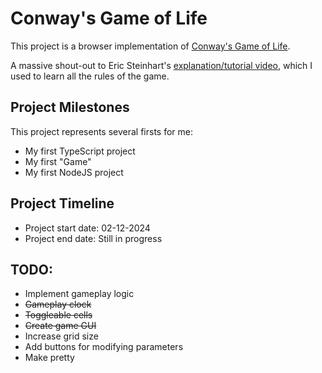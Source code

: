 # Conway's Game of Life

This project is a browser implementation of [Conway's Game of Life](https://en.wikipedia.org/wiki/Conway%27s_Game_of_Life).

A massive shout-out to Eric Steinhart's [explanation/tutorial video](https://www.youtube.com/watch?v=ouipbDkwHWA), which I used to learn all the rules of the game.

## Project Milestones

This project represents several firsts for me:

- My first TypeScript project
- My first "Game"
- My first NodeJS project

## Project Timeline

- Project start date: 02-12-2024
- Project end date: Still in progress

## TODO:

- Implement gameplay logic
- ~~Gameplay clock~~
- ~~Toggleable cells~~
- ~~Create game GUI~~
- Increase grid size
- Add buttons for modifying parameters
- Make pretty